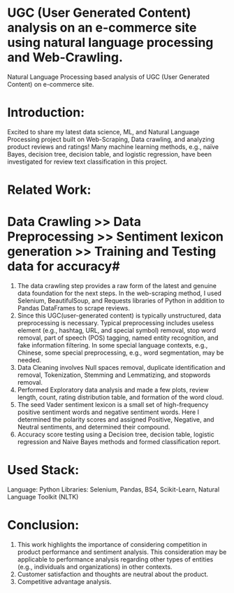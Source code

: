 # UGC (User Generated Content) analysis on an e-commerce site using natural language processing and Web-Crawling.
Natural Language Processing based analysis of UGC (User Generated Content) on e-commerce site.
# Introduction: 
Excited to share my latest data science, ML, and Natural Language Processing project built on  Web-Scraping, Data crawling, and analyzing product reviews and ratings! Many machine learning methods, e.g., naïve Bayes, decision tree, decision table, and logistic regression, have been investigated for review text classification in this project. 

# Related Work:
# Data Crawling >> Data Preprocessing >> Sentiment lexicon generation >> Training and Testing data for accuracy#

1. The data crawling step provides a raw form of the latest and genuine data foundation for the next steps. In the web-scraping method, I used Selenium, BeautifulSoup, and Requests libraries of Python in addition to Pandas DataFrames to scrape reviews.
2. Since this UGC(user-generated content) is typically unstructured, data preprocessing is necessary. Typical preprocessing includes useless element (e.g., hashtag, URL, and special symbol) removal, stop word removal, part of speech (POS) tagging, named entity recognition, and fake information filtering. In some special language contexts, e.g., Chinese, some special preprocessing, e.g., word segmentation, may be needed.
3. Data Cleaning involves Null spaces removal, duplicate identification and removal, Tokenization, Stemming and Lemmatizing, and stopwords removal.
4. Performed Exploratory data analysis and made a few plots, review length, count, rating distribution table, and formation of the word cloud.
5. The seed Vader sentiment lexicon is a small set of high-frequency positive sentiment words and negative sentiment words. Here I determined the polarity scores and assigned Positive, Negative, and Neutral sentiments, and determined their compound.
6. Accuracy score testing using a Decision tree, decision table, logistic regression and Naive Bayes methods and formed classification report.

# Used Stack: 
Language: Python 
Libraries: Selenium, Pandas, BS4, Scikit-Learn, Natural Language Toolkit (NLTK)

# Conclusion:
1. This work highlights the importance of considering competition in product performance and sentiment analysis. This consideration may be applicable to performance analysis regarding other types of entities (e.g., individuals and organizations) in other contexts.
2. Customer satisfaction and thoughts are neutral about the product.
3. Competitive advantage analysis.
